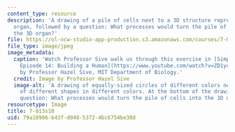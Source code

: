 ```yaml
---
content_type: resource
description: 'A drawing of a pile of cells next to a 3D structure representing an
  organ, followed by a question: What processes would turn the pile of cells into
  the 3D organ?'
file: https://ol-ocw-studio-app-production.s3.amazonaws.com/courses/7-013-introductory-biology-spring-2018/79a18906b43fd04853724bc6754be30d_7.013-s18.jpg
file_type: image/jpeg
image_metadata:
  caption: 'Watch Professor Sive walk us through this exercise in [Simply Science
    Episode 14: Building a Human](https://www.youtube.com/watch?v=ZD1ycOhppYk). Image
    by Professor Hazel Sive, MIT Department of Biology.'
  credit: Image by Professor Hazel Sive
  image-alt: 'A drawing of equally-sized circles of different colors next to a group
    of different shapes in different colors. At the bottom of the drawing is the following
    question: What processes would turn the pile of cells into the 3D organ?'
resourcetype: Image
title: 7-013s18
uid: 79a18906-b43f-d048-5372-4bc6754be30d
---
```

